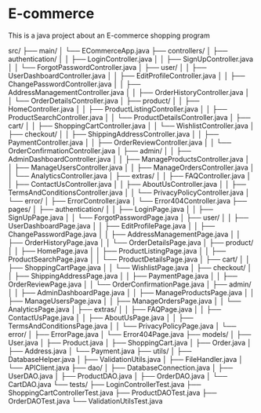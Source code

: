 # E-commerce
This is a java project about an E-commerce shopping program 


src/
├── main/
│   └── ECommerceApp.java
├── controllers/
│   ├── authentication/
│   │   ├── LoginController.java
│   │   ├── SignUpController.java
│   │   └── ForgotPasswordController.java
│   ├── user/
│   │   ├── UserDashboardController.java
│   │   ├── EditProfileController.java
│   │   ├── ChangePasswordController.java
│   │   ├── AddressManagementController.java
│   │   ├── OrderHistoryController.java
│   │   └── OrderDetailsController.java
│   ├── product/
│   │   ├── HomeController.java
│   │   ├── ProductListingController.java
│   │   ├── ProductSearchController.java
│   │   └── ProductDetailsController.java
│   ├── cart/
│   │   ├── ShoppingCartController.java
│   │   └── WishlistController.java
│   ├── checkout/
│   │   ├── ShippingAddressController.java
│   │   ├── PaymentController.java
│   │   ├── OrderReviewController.java
│   │   └── OrderConfirmationController.java
│   ├── admin/
│   │   ├── AdminDashboardController.java
│   │   ├── ManageProductsController.java
│   │   ├── ManageUsersController.java
│   │   ├── ManageOrdersController.java
│   │   └── AnalyticsController.java
│   ├── extras/
│   │   ├── FAQController.java
│   │   ├── ContactUsController.java
│   │   ├── AboutUsController.java
│   │   ├── TermsAndConditionsController.java
│   │   └── PrivacyPolicyController.java
│   └── error/
│       ├── ErrorController.java
│       └── Error404Controller.java
├── pages/
│   ├── authentication/
│   │   ├── LoginPage.java
│   │   ├── SignUpPage.java
│   │   └── ForgotPasswordPage.java
│   ├── user/
│   │   ├── UserDashboardPage.java
│   │   ├── EditProfilePage.java
│   │   ├── ChangePasswordPage.java
│   │   ├── AddressManagementPage.java
│   │   ├── OrderHistoryPage.java
│   │   └── OrderDetailsPage.java
│   ├── product/
│   │   ├── HomePage.java
│   │   ├── ProductListingPage.java
│   │   ├── ProductSearchPage.java
│   │   └── ProductDetailsPage.java
│   ├── cart/
│   │   ├── ShoppingCartPage.java
│   │   └── WishlistPage.java
│   ├── checkout/
│   │   ├── ShippingAddressPage.java
│   │   ├── PaymentPage.java
│   │   ├── OrderReviewPage.java
│   │   └── OrderConfirmationPage.java
│   ├── admin/
│   │   ├── AdminDashboardPage.java
│   │   ├── ManageProductsPage.java
│   │   ├── ManageUsersPage.java
│   │   ├── ManageOrdersPage.java
│   │   └── AnalyticsPage.java
│   ├── extras/
│   │   ├── FAQPage.java
│   │   ├── ContactUsPage.java
│   │   ├── AboutUsPage.java
│   │   ├── TermsAndConditionsPage.java
│   │   └── PrivacyPolicyPage.java
│   └── error/
│       ├── ErrorPage.java
│       └── Error404Page.java
├── models/
│   ├── User.java
│   ├── Product.java
│   ├── ShoppingCart.java
│   ├── Order.java
│   ├── Address.java
│   └── Payment.java
├── utils/
│   ├── DatabaseHelper.java
│   ├── ValidationUtils.java
│   ├── FileHandler.java
│   └── APIClient.java
├── dao/
│   ├── DatabaseConnection.java
│   ├── UserDAO.java
│   ├── ProductDAO.java
│   ├── OrderDAO.java
│   └── CartDAO.java
└── tests/
    ├── LoginControllerTest.java
    ├── ShoppingCartControllerTest.java
    ├── ProductDAOTest.java
    ├── OrderDAOTest.java
    └── ValidationUtilsTest.java
